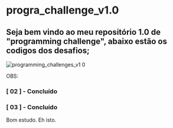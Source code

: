 # progra_challenge_v1.0

## Seja bem vindo ao meu repositório 1.0 de "programming challenge", abaixo estão os codigos dos desafios;

![programming_challenges_v1 0](https://user-images.githubusercontent.com/31391753/37728800-17ffde42-2d33-11e8-9e8b-c355ddb8f7c5.png)

OBS:

### [ 02 ] - Concluído
### [ 03 ] - Concluído

Bom estudo. Eh isto.
